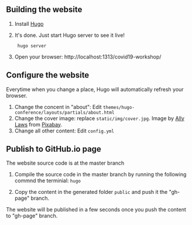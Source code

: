 ## Building the website

1. Install [Hugo](https://gohugo.io/getting-started/installing/)


3. It's done. Just start Hugo server to see it live!

        hugo server
4. Open your browser: http://localhost:1313/covid19-workshop/

## Configure the website

Everytime when you change a place, Hugo will automatically refresh your browser.

1. Change the concent in "about": Edit `themes/hugo-conference/layouts/partials/about.html`
2. Change the cover image: replace `static/img/cover.jpg`. Image by <a href="https://pixabay.com/users/allycatfoxtrot-2501257/?utm_source=link-attribution&amp;utm_medium=referral&amp;utm_campaign=image&amp;utm_content=3465797">Ally Laws</a> from <a href="https://pixabay.com/?utm_source=link-attribution&amp;utm_medium=referral&amp;utm_campaign=image&amp;utm_content=3465797">Pixabay</a>.
3. Change all other content: Edit `config.yml`



## Publish to GitHub.io page

The website source code is at the master branch

1. Compile the source code in the master branch by running the following commnd the terminial: ```hugo ```
       
2. Copy the content in the generated folder `public` and push it the "gh-page" branch.

The website will be published in a few seconds once you push the content to "gh-page" branch.
